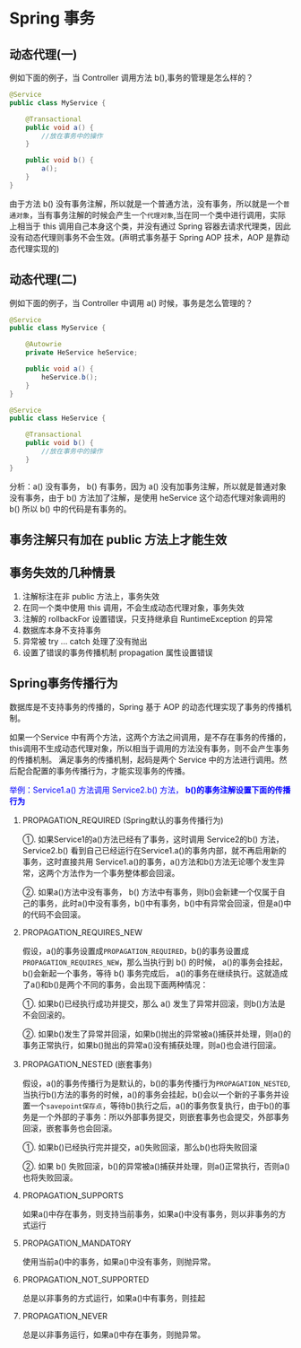 # Spring 事务

## 动态代理(一)
例如下面的例子，当 Controller 调用方法 b(),事务的管理是怎么样的？

```java
@Service
public class MyService {

    @Transactional
    public void a() {
        //放在事务中的操作
    }

    public void b() {
        a();
    }
}

```
由于方法 b() 没有事务注解，所以就是一个普通方法，没有事务，所以就是一个`普通对象`，当有事务注解的时候会产生一个`代理对象`,当在同一个类中进行调用，实际上相当于 this 调用自己本身这个类，并没有通过 Spring 容器去请求代理类，因此没有动态代理则事务不会生效。(声明式事务基于 Spring AOP 技术，AOP 是靠动态代理实现的)

## 动态代理(二)
例如下面的例子，当 Controller 中调用 a() 时候，事务是怎么管理的？

```java
@Service
public class MyService {

    @Autowrie
    private HeService heService;

    public void a() {
        heService.b();
    }
}

@Service
public class HeService {

    @Transactional
    public void b() {
        //放在事务中的操作
    }
}

```
分析：a() 没有事务， b() 有事务，因为 a() 没有加事务注解，所以就是普通对象没有事务，由于 b() 方法加了注解，是使用 heService 这个动态代理对象调用的 b() 所以 b() 中的代码是有事务的。

## 事务注解只有加在 public 方法上才能生效

## 事务失效的几种情景
1. 注解标注在非 public 方法上，事务失效
2. 在同一个类中使用 this 调用，不会生成动态代理对象，事务失效
3. 注解的 rollbackFor 设置错误，只支持继承自 RuntimeException 的异常
4. 数据库本身不支持事务
5. 异常被 try ... catch 处理了没有抛出
6. 设置了错误的事务传播机制 propagation 属性设置错误

## Spring事务传播行为
数据库是不支持事务的传播的，Spring 基于 AOP 的动态代理实现了事务的传播机制。

如果一个Service 中有两个方法，这两个方法之间调用，是不存在事务的传播的，this调用不生成动态代理对象，所以相当于调用的方法没有事务，则不会产生事务的传播机制。
满足事务的传播机制，起码是两个 Service 中的方法进行调用。然后配合配置的事务传播行为，才能实现事务的传播。

<font color='blue'>举例：Service1.a() 方法调用 Service2.b() 方法， **b()的事务注解设置下面的传播行为**</font>

1. PROPAGATION_REQUIRED (Spring默认的事务传播行为)
    
    ①. 如果Service1的a()方法已经有了事务，这时调用 Service2的b() 方法，Service2.b() 看到自己已经运行在Service1.a()的事务内部，就不再启用新的事务，这时直接共用 Service1.a()的事务，a()方法和b()方法无论哪个发生异常，这两个方法作为一个事务整体都会回滚。

    ②. 如果a()方法中没有事务， b() 方法中有事务，则b()会新建一个仅属于自己的事务，此时a()中没有事务，b()中有事务，b()中有异常会回滚，但是a()中的代码不会回滚。

2. PROPAGATION_REQUIRES_NEW

    假设，a()的事务设置成`PROPAGATION_REQUIRED`，b()的事务设置成`PROPAGATION_REQUIRES_NEW`，那么当执行到 b() 的时候， a()的事务会挂起，b()会新起一个事务，等待 b() 事务完成后， a()的事务在继续执行。这就造成了a()和b()是两个不同的事务，会出现下面两种情况：

    ①. 如果b()已经执行成功并提交，那么 a() 发生了异常并回滚，则b()方法是不会回滚的。

    ②. 如果b()发生了异常并回滚，如果b()抛出的异常被a()捕获并处理，则a()的事务正常执行，如果b()抛出的异常a()没有捕获处理，则a()也会进行回滚。

3. PROPAGATION_NESTED (嵌套事务)

    假设，a()的事务传播行为是默认的，b()的事务传播行为`PROPAGATION_NESTED`,当执行b()方法的事务的时候，a()的事务会挂起，b()会以一个新的子事务并设置一个`savepoint保存点`，等待b()执行之后，a()的事务恢复执行，由于b()的事务是一个外部的子事务：所以外部事务提交，则嵌套事务也会提交，外部事务回滚，嵌套事务也会回滚。

    ①. 如果b()已经执行完并提交，a()失败回滚，那么b()也将失败回滚

    ②. 如果 b() 失败回滚，b()的异常被a()捕获并处理，则a()正常执行，否则a()也将失败回滚。

4. PROPAGATION_SUPPORTS

    如果a()中存在事务，则支持当前事务，如果a()中没有事务，则以非事务的方式运行

5. PROPAGATION_MANDATORY

    使用当前a()中的事务，如果a()中没有事务，则抛异常。

6. PROPAGATION_NOT_SUPPORTED

    总是以非事务的方式运行，如果a()中有事务，则挂起

7. PROPAGATION_NEVER

    总是以非事务运行，如果a()中存在事务，则抛异常。

